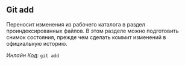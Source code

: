 ## Git add

Переносит изменения из рабочего каталога в раздел проиндексированных файлов. В этом разделе можно подготовить снимок состояния, прежде чем сделать коммит изменений в официальную историю.

_Инлайн Код_: `git add`
